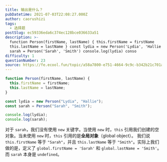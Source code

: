 ```yaml
---
title: 输出是什么？
pubDatetime: 2021-07-03T22:08:27.000Z
author: caorushizi
tags:
  - 选择题
postSlug: ec59336eda6c374ec128bce036633a51
description: >-
  function Person(firstName, lastName) { this.firstName = firstName
  this.lastName = lastName } const lydia = new Person('Lydia', 'Hallie') const
  sarah = Person('Sarah', 'Smith') console.log(lydia) conso
difficulty: 1
questionNumber: 23
source: https://fe.ecool.fun/topic/a58a7800-e751-4664-9c9c-b342b21c701a
---
```


```javascript
function Person(firstName, lastName) {
  this.firstName = firstName;
  this.lastName = lastName;
}

const lydia = new Person("Lydia", "Hallie");
const sarah = Person("Sarah", "Smith");

console.log(lydia);
console.log(sarah);
```

对于 `sarah`，我们没有使用 `new` 关键字。当使用 `new` 时，`this` 引用我们创建的空对象。当未使用 `new` 时，`this` 引用的是**全局对象**（global object）。
我们说 `this.firstName` 等于 `"Sarah"`，并且 `this.lastName` 等于 `"Smith"`。实际上我们做的是，定义了 `global.firstName = 'Sarah'` 和 `global.lastName = 'Smith'`。而 `sarah` 本身是 `undefined`。
